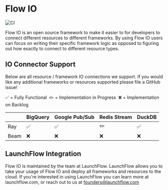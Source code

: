 # Flow IO

![CI](https://github.com/launchflow/flow/actions/workflows/python_ci.yaml/badge.svg)

Flow IO is an open source framework to make it easier to for developers to
connect different resources to different frameworks. By using
Flow IO users can focus on writing their specific framework logic as opposed
to figuring out how exactly to connect to different resource types.

## IO Connector Support

Below are all resource / framework IO connections we support. If you would
like any additional frameworks or resources supported please file a
GitHub issue!

✅ = Fully Functional&nbsp;&nbsp;✏️ = Implementation in Progress&nbsp;&nbsp;❌ = Implementation on Backlog

|      | BigQuery | Google Pub/Sub | Redis Stream | DuckDB |
| ---- | -------- | -------------- | ------------ | ------ |
| Ray  | ✅       | ✅              | ✏️            | ✅     |
| Beam | ❌       | ❌              | ❌           | ❌      |


## LaunchFlow Integration

Flow IO is maintained by the team at LaunchFlow. LaunchFlow allows you to take
your usage of Flow IO and deploy all frameworks and resources to the cloud. If
you're interested in using LaunchFlow you can learn more at launchflow.com, or
reach out to us at founders@launchflow.com
